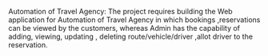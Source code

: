 Automation of Travel Agency:
The project requires building the Web application for Automation of Travel Agency in which bookings ,reservations can be viewed by the customers, whereas Admin has the capability of adding, viewing, updating , deleting route/vehicle/driver ,allot driver to the reservation.
